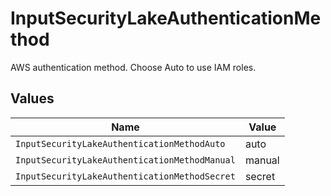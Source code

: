 # InputSecurityLakeAuthenticationMethod

AWS authentication method. Choose Auto to use IAM roles.


## Values

| Name                                          | Value                                         |
| --------------------------------------------- | --------------------------------------------- |
| `InputSecurityLakeAuthenticationMethodAuto`   | auto                                          |
| `InputSecurityLakeAuthenticationMethodManual` | manual                                        |
| `InputSecurityLakeAuthenticationMethodSecret` | secret                                        |